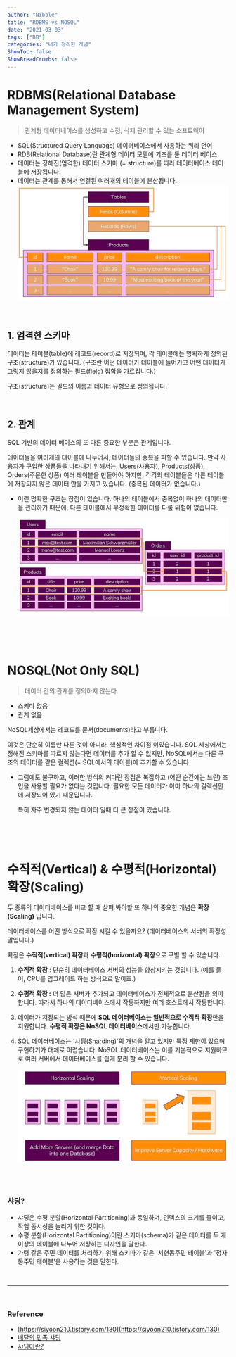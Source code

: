 ```yaml
---
author: "Nibble"
title: "RDBMS vs NOSQL"
date: "2021-03-03"
tags: ["DB"]
categories: "내가 정리한 개념"
ShowToc: false
ShowBreadCrumbs: false
---
```


 # RDBMS(Relational Database Management System)

> 관계형 데이터베이스를 생성하고 수정, 삭제 관리할 수 있는 소프트웨어

- SQL(Structured Query Language) 데이터베이스에서 사용하는 쿼리 언어
- RDB(Relational Database)란 관계형 데이터 모델에 기초를 둔 데이터 베이스
- 데이터는 정해진(엄격한) 데이터 스키마 (= structure)를 따라 데이터베이스 테이블에 저장됩니다.
- 데이터는 관계를 통해서 연결된 여러개의 테이블에 분산됩니다.
    <img src="../../../../data/images/스크린샷%202021-05-04%20오후%2011.35.02.png"/>

<br />

## **1. 엄격한 스키마**

데이터는 테이블(table)에 레코드(record)로 저장되며, 각 테이블에는 명확하게 정의된 구조(structure)가 있습니다. (구조란 어떤 데이터가 테이블에 들어가고 어떤 데이터가 그렇지 않을지를 정의하는 필드(field) 집합을 가르킵니다.)

구조(structure)는 필드의 이름과 데이터 유형으로 정의됩니다.

<br />

## **2. 관계**

SQL 기반의 데이터 베이스의 또 다른 중요한 부분은 관계입니다.

데이터들을 여러개의 테이블에 나누어서, 데이터들의 중복을 피할 수 있습니다. 만약 사용자가 구입한 상품들을 나타내기 위해서는, Users(사용자), Products(상품), Orders(주문한 상품) 여러 테이블을 만들어야 하지만, 각각의 테이블들은 다른 테이블에 저장되지 않은 데이터 만을 가지고 있습니다. (중복된 데이터가 없습니다.)

- 이런 명확한 구조는 장점이 있습니다. 하나의 테이블에서 중복없이 하나의 데이터만을 관리하기 때문에, 다른 테이블에서 부정확한 데이터를 다룰 위험이 없습니다.

    <img src="data/../../../../../data/images/스크린샷%202021-05-04%20오후%2011.39.01.png" />


<br />
<br />
<br />

# NOSQL(Not Only SQL)

> 데이터 간의 관계를 정의하지 않는다.

- 스키마 없음
- 관계 없음

NoSQL세상에서는 레코드를 문서(documents)라고 부릅니다.

이것은 단순히 이름만 다른 것이 아니라, 핵심적인 차이점 이있습니다. SQL 세상에서는 정해진 스키마를 따르지 않는다면 데이터를 추가 할 수 없지만, NoSQL에서는 다른 구조의 데이터를 같은 컬렉션(= SQL에서의 테이블)에 추가할 수 있습니다.

- 그럼에도 불구하고, 이러한 방식의 커다란 장점은 복잡하고 (어떤 순간에는 느린) 조인을 사용할 필요가 없다는 것입니다. 필요한 모든 데이터가 이미 하나의 컬렉션안에 저장되어 있기 때문입니다.

    특히 자주 변경되지 않는 데이터 일때 더 큰 장점이 있습니다.


<br />
<br />
<br />

# **수직적(Vertical) & 수평적(Horizontal) 확장(Scaling)**



두 종류의 데이터베이스를 비교 할 때 살펴 봐야할 또 하나의 중요한 개념은 **확장(Scaling)** 입니다.

데이터베이스를 어떤 방식으로 확장 시킬 수 있을까요? (데이터베이스의 서버의 확장성 말입니다.)

확장은 **수직적(vertical) 확장**과 **수평적(horizontal) 확장**으로 구별 할 수 있습니다.

1. **수직적 확장** : 단순히 데이터베이스 서버의 성능을 향상시키는 것입니다. (예를 들어, CPU를 업그레이드 하는 방식으로 말이죠.)

2. **수평적 확장 :** 더 많은 서버가 추가되고 데이터베이스가 전체적으로 분산됨을 의미합니다. 따라서 하나의 데이터베이스에서 작동하지만 여러 호스트에서 작동합니다.




3. 데이터가 저장되는 방식 때문에 **SQL 데이터베이스는 일반적으로 수직적 확장**만을 지원합니다. **수평적 확장은 NoSQL 데이터베이스**에서만 가능합니다.

4. SQL 데이터베이스는 '샤딩(Sharding)'의 개념을 알고 있지만 특정 제한이 있으며 구현하기가 대체로 어렵습니다. NoSQL 데이터베이스는 이를 기본적으로 지원하므로 여러 서버에서 데이터베이스를 쉽게 분리 할 수 있습니다.

    <img src="data/../../../../../data/images/스크린샷%202021-05-04%20오후%2011.39.42.png" />

<br />
<br />

### 샤딩?

- 샤딩은 수평 분할(Horizontal Partitioning)과 동일하며, 인덱스의 크기를 줄이고, 작업 동시성을 늘리기 위한 것이다.
- 수평 분할(Horizontal Partitioning)이란 스키마(schema)가 같은 데이터를 두 개 이상의 테이블에 나누어 저장하는 디자인을 말한다.
- 가령 같은 주민 데이터를 처리하기 위해 스키마가 같은 '서현동주민 테이블'과 '정자동주민 테이블'을 사용하는 것을 말한다.

<br />

---

<br />

### Reference
- [https://siyoon210.tistory.com/130](https://siyoon210.tistory.com/130)
- [배달의 민족 샤딩](https://woowabros.github.io/experience/2020/07/06/db-sharding.html)
- [샤딩이란?](https://sophia2730.tistory.com/entry/Databases-Database-Sharding%EC%83%A4%EB%94%A9)
